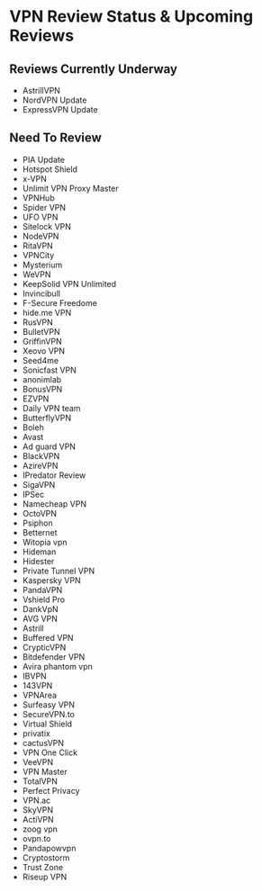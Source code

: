 # VPN Review Status & Upcoming Reviews

## Reviews Currently Underway
* AstrillVPN
* NordVPN Update
* ExpressVPN Update

## Need To Review
* PIA Update
* Hotspot Shield
* x-VPN
* Unlimit VPN Proxy Master
* VPNHub
* Spider VPN
* UFO VPN
* Sitelock VPN
* NodeVPN 
* RitaVPN
* VPNCity
* Mysterium
* WeVPN
* KeepSolid VPN Unlimited
* Invincibull
* F-Secure Freedome
* hide.me VPN
* RusVPN
* BulletVPN
* GriffinVPN
* Xeovo VPN
* Seed4me
* Sonicfast VPN
* anonimlab
* BonusVPN
* EZVPN
* Daily VPN team
* ButterflyVPN 
* Boleh
* Avast
* Ad guard VPN
* BlackVPN
* AzireVPN
* IPredator Review
* SigaVPN
* IPSec
* Namecheap VPN
* OctoVPN
* Psiphon 
* Betternet
* Witopia vpn 
* Hideman
* Hidester
* Private Tunnel VPN
* Kaspersky VPN
* PandaVPN
* Vshield Pro
* DankVpN
* AVG VPN
* Astrill
* Buffered VPN
* CrypticVPN
* Bitdefender VPN
* Avira phantom vpn 
* IBVPN
* 143VPN
* VPNArea
* Surfeasy VPN
* SecureVPN.to
* Virtual Shield
* privatix
* cactusVPN
* VPN One Click
* VeeVPN
* VPN Master
* TotalVPN
* Perfect Privacy
* VPN.ac
* SkyVPN
* ActiVPN
* zoog vpn
* ovpn.to
* Pandapowvpn
* Cryptostorm
* Trust Zone
* Riseup VPN
